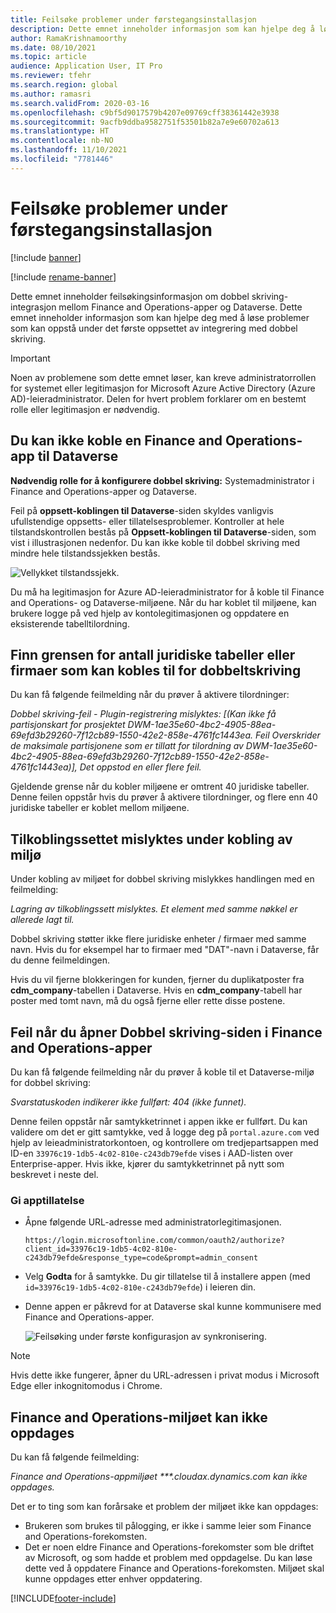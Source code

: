 ```yaml
---
title: Feilsøke problemer under førstegangsinstallasjon
description: Dette emnet inneholder informasjon som kan hjelpe deg å løse problemer som oppstår under første konfigurasjon av integrering med dobbel skriving.
author: RamaKrishnamoorthy
ms.date: 08/10/2021
ms.topic: article
audience: Application User, IT Pro
ms.reviewer: tfehr
ms.search.region: global
ms.author: ramasri
ms.search.validFrom: 2020-03-16
ms.openlocfilehash: c9bf5d9017579b4207e09769cff38361442e3938
ms.sourcegitcommit: 9acfb9ddba9582751f53501b82a7e9e60702a613
ms.translationtype: HT
ms.contentlocale: nb-NO
ms.lasthandoff: 11/10/2021
ms.locfileid: "7781446"
---
```

# <a name="troubleshoot-issues-during-initial-setup"></a>Feilsøke problemer under førstegangsinstallasjon

[!include [banner](../../includes/banner.md)]

[!include [rename-banner](~/includes/cc-data-platform-banner.md)]

Dette emnet inneholder feilsøkingsinformasjon om dobbel skriving-integrasjon mellom Finance and Operations-apper og Dataverse. Dette emnet inneholder informasjon som kan hjelpe deg med å løse problemer som kan oppstå under det første oppsettet av integrering med dobbel skriving.

> [!IMPORTANT]
> Noen av problemene som dette emnet løser, kan kreve administratorrollen for systemet eller legitimasjon for Microsoft Azure Active Directory (Azure AD)-leieradministrator. Delen for hvert problem forklarer om en bestemt rolle eller legitimasjon er nødvendig.

## <a name="you-cant-link-a-finance-and-operations-app-to-dataverse"></a>Du kan ikke koble en Finance and Operations-app til Dataverse

**Nødvendig rolle for å konfigurere dobbel skriving:** Systemadministrator i Finance and Operations-apper og Dataverse.

Feil på **oppsett-koblingen til Dataverse**-siden skyldes vanligvis ufullstendige oppsetts- eller tillatelsesproblemer. Kontroller at hele tilstandskontrollen bestås på **Oppsett-koblingen til Dataverse**-siden, som vist i illustrasjonen nedenfor. Du kan ikke koble til dobbel skriving med mindre hele tilstandssjekken bestås.

![Vellykket tilstandssjekk.](media/health_check.png)

Du må ha legitimasjon for Azure AD-leieradministrator for å koble til Finance and Operations- og Dataverse-miljøene. Når du har koblet til miljøene, kan brukere logge på ved hjelp av kontolegitimasjonen og oppdatere en eksisterende tabelltilordning.

## <a name="find-the-limit-on-the-number-of-legal-tables-or-companies-that-can-be-linked-for-dual-write"></a>Finn grensen for antall juridiske tabeller eller firmaer som kan kobles til for dobbeltskriving

Du kan få følgende feilmelding når du prøver å aktivere tilordninger:

*Dobbel skriving-feil - Plugin-registrering mislyktes: [(Kan ikke få partisjonskart for prosjektet DWM-1ae35e60-4bc2-4905-88ea-69efd3b29260-7f12cb89-1550-42e2-858e-4761fc1443ea. Feil Overskrider de maksimale partisjonene som er tillatt for tilordning av DWM-1ae35e60-4bc2-4905-88ea-69efd3b29260-7f12cb89-1550-42e2-858e-4761fc1443ea)], Det oppstod en eller flere feil.*

Gjeldende grense når du kobler miljøene er omtrent 40 juridiske tabeller. Denne feilen oppstår hvis du prøver å aktivere tilordninger, og flere enn 40 juridiske tabeller er koblet mellom miljøene.

## <a name="connection-set-failed-while-linking-environment"></a>Tilkoblingssettet mislyktes under kobling av miljø

Under kobling av miljøet for dobbel skriving mislykkes handlingen med en feilmelding:

*Lagring av tilkoblingssett mislyktes. Et element med samme nøkkel er allerede lagt til.*

Dobbel skriving støtter ikke flere juridiske enheter / firmaer med samme navn. Hvis du for eksempel har to firmaer med "DAT"-navn i Dataverse, får du denne feilmeldingen.

Hvis du vil fjerne blokkeringen for kunden, fjerner du duplikatposter fra **cdm_company**-tabellen i Dataverse. Hvis en **cdm_company**-tabell har poster med tomt navn, må du også fjerne eller rette disse postene.

## <a name="error-when-opening-the-dual-write-page-in-finance-and-operations-apps"></a>Feil når du åpner Dobbel skriving-siden i Finance and Operations-apper

Du kan få følgende feilmelding når du prøver å koble til et Dataverse-miljø for dobbel skriving:

*Svarstatuskoden indikerer ikke fullført: 404 (ikke funnet).*

Denne feilen oppstår når samtykketrinnet i appen ikke er fullført. Du kan validere om det er gitt samtykke, ved å logge deg på `portal.azure.com` ved hjelp av leieadministratorkontoen, og kontrollere om tredjepartsappen med ID-en `33976c19-1db5-4c02-810e-c243db79efde` vises i AAD-listen over Enterprise-apper. Hvis ikke, kjører du samtykketrinnet på nytt som beskrevet i neste del.

### <a name="providing-app-consent"></a>Gi apptillatelse

+ Åpne følgende URL-adresse med administratorlegitimasjonen.

    `https://login.microsoftonline.com/common/oauth2/authorize?client_id=33976c19-1db5-4c02-810e-c243db79efde&response_type=code&prompt=admin_consent`

+ Velg **Godta** for å samtykke. Du gir tillatelse til å installere appen (med `id=33976c19-1db5-4c02-810e-c243db79efde`) i leieren din.
+ Denne appen er påkrevd for at Dataverse skal kunne kommunisere med Finance and Operations-apper.

    ![Feilsøking under første konfigurasjon av synkronisering.](media/Initial-sync-setup-troubleshooting-1.png)

> [!NOTE]
> Hvis dette ikke fungerer, åpner du URL-adressen i privat modus i Microsoft Edge eller inkognitomodus i Chrome.

## <a name="finance-and-operations-environment-is-not-discoverable"></a>Finance and Operations-miljøet kan ikke oppdages

Du kan få følgende feilmelding:

*Finance and Operations-appmiljøet \*\*\*.cloudax.dynamics.com kan ikke oppdages.*

Det er to ting som kan forårsake et problem der miljøet ikke kan oppdages:

+ Brukeren som brukes til pålogging, er ikke i samme leier som Finance and Operations-forekomsten.
+ Det er noen eldre Finance and Operations-forekomster som ble driftet av Microsoft, og som hadde et problem med oppdagelse. Du kan løse dette ved å oppdatere Finance and Operations-forekomsten. Miljøet skal kunne oppdages etter enhver oppdatering.

[!INCLUDE[footer-include](../../../../includes/footer-banner.md)]
